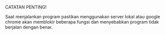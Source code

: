 CATATAN PENTING!

Saat menjalankan program pastikan menggunakan server lokal atau google chrome akan memblokir beberapa fungsi dan menyebabkan program tidak berjalan dengan benar.